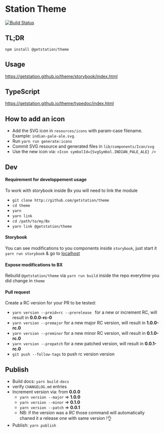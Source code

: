 # Station Theme
[![Build Status](https://travis-ci.com/getstation/theme.svg?branch=master)](https://travis-ci.com/getstation/theme)

## TL;DR

```
npm install @getstation/theme
```

## Usage
https://getstation.github.io/theme/storybook/index.html

## TypeScript
https://getstation.github.io/theme/typedoc/index.html

## How to add an icon
- Add the SVG icon in `resources/icons` with param-case filename. Example: `indian-pale-ale.svg`.
- Run `yarn run generate:icons`
- Commit SVG resource and generated files in `lib/components/Icon/svg`
- Use the new icon via: `<Icon symbolId={SvgSymbol.INDIAN_PALE_ALE} />`

## Dev

#### Requirement for developpement usage

To work with storybook inside Bx you will need to link the module 

- `git clone http://github.com/getstation/theme`
- `cd theme`
- `yarn`
- `yarn link`
- `cd /path/to/my/Bx`
- `yarn link @getstation/theme`

#### Storybook

You can see modifications to you components inside `storybook`, just start it `yarn run storybook` & go to [localhost](http://localhost:6006)


#### Expose modifications to BX

Rebuild `@getstation/theme` via `yarn run build` inside the repo everytime you did change in `theme` 

#### Pull request

Create a RC version for your PR to be tested:

- `yarn version --preid=rc --prerelease ` for a new or increment RC, will result in **0.0.0-rc-0**
- `yarn version --premajor` for a new major RC version, will result in **1.0.0-rc.0**
- `yarn version --preminor` for a new minor RC version, will result in **0.1.0-rc.0**
- `yarn version --prepatch` for a new patched version, will result in **0.0.1-rc.0** 
- `git push --follow-tags` to push rc version version

## Publish
- Build docs: `yarn build-docs`
- verify `CHANGELOG.md` entries
- Increment version via: from **0.0.0**
  - `yarn version --major` => **1.0.0**
  - `yarn version --minor` => **0.1.0**
  - `yarn version --patch` => **0.0.1**
  - NB: if the version was a *RC* those command will automatically chaned it a release one with same version !👌
- Publish: `yarn publish`